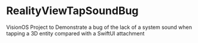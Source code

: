 # RealityViewTapSoundBug
VisionOS Project to Demonstrate a bug of the lack of a system sound when tapping a 3D entity compared with a SwiftUI attachment
